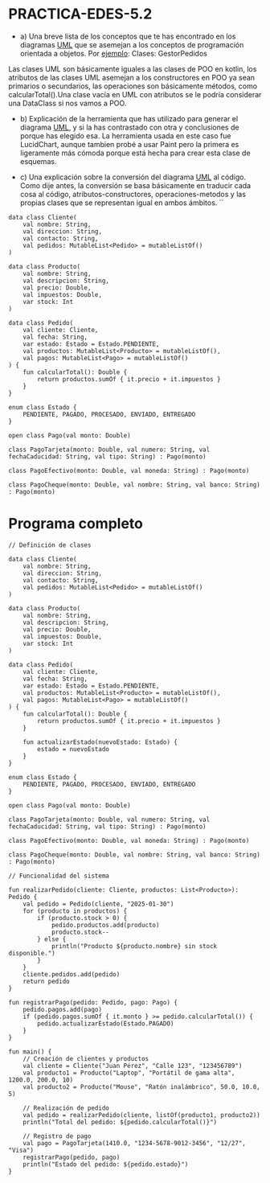 # PRACTICA-EDES-5.2

- a) Una breve lista de los conceptos que te has encontrado en los diagramas [UML](https://educacionadistancia.juntadeandalucia.es/centros/cadiz/mod/resource/view.php?id=639928 "UML") que se asemejan a los conceptos de programación orientada a objetos. Por [ejemplo](https://educacionadistancia.juntadeandalucia.es/centros/cadiz/mod/resource/view.php?id=655395 "Ejemplo"): Clases: GestorPedidos

Las clases UML son básicamente iguales a las clases de POO en kotlin, los atributos de las clases UML asemejan a los constructores en POO ya sean primarios o secundarios, las operaciones son básicamente métodos, como calcularTotal().Una clase vacía en UML con atributos se le podría considerar una DataClass si nos vamos a POO.

- b) Explicación de la herramienta que has utilizado para generar el diagrama [UML](https://educacionadistancia.juntadeandalucia.es/centros/cadiz/mod/resource/view.php?id=639928 "UML"), y si la has contrastado con otra y conclusiones de porque has elegido esa.
La herramienta usada en este caso fue LucidChart, aunque tambien probé a usar Paint pero la primera es ligeramente más cómoda porque está hecha para crear esta clase de esquemas.


- c) Una explicación sobre la conversión del diagrama [UML](https://educacionadistancia.juntadeandalucia.es/centros/cadiz/mod/resource/view.php?id=639928 "UML") al código.
Como dije antes, la conversión se basa básicamente en traducir cada cosa al código, atributos-constructores, operaciones-metodos y las propias clases que se representan igual en ambos ámbitos.
``

```
data class Cliente(
    val nombre: String,
    val direccion: String,
    val contacto: String,
    val pedidos: MutableList<Pedido> = mutableListOf()
)

data class Producto(
    val nombre: String,
    val descripcion: String,
    val precio: Double,
    val impuestos: Double,
    var stock: Int
)

data class Pedido(
    val cliente: Cliente,
    val fecha: String,
    var estado: Estado = Estado.PENDIENTE,
    val productos: MutableList<Producto> = mutableListOf(),
    val pagos: MutableList<Pago> = mutableListOf()
) {
    fun calcularTotal(): Double {
        return productos.sumOf { it.precio + it.impuestos }
    }
}

enum class Estado {
    PENDIENTE, PAGADO, PROCESADO, ENVIADO, ENTREGADO
}

open class Pago(val monto: Double)

class PagoTarjeta(monto: Double, val numero: String, val fechaCaducidad: String, val tipo: String) : Pago(monto)

class PagoEfectivo(monto: Double, val moneda: String) : Pago(monto)

class PagoCheque(monto: Double, val nombre: String, val banco: String) : Pago(monto)
```


# Programa completo
```
// Definición de clases

data class Cliente(
    val nombre: String,
    val direccion: String,
    val contacto: String,
    val pedidos: MutableList<Pedido> = mutableListOf()
)

data class Producto(
    val nombre: String,
    val descripcion: String,
    val precio: Double,
    val impuestos: Double,
    var stock: Int
)

data class Pedido(
    val cliente: Cliente,
    val fecha: String,
    var estado: Estado = Estado.PENDIENTE,
    val productos: MutableList<Producto> = mutableListOf(),
    val pagos: MutableList<Pago> = mutableListOf()
) {
    fun calcularTotal(): Double {
        return productos.sumOf { it.precio + it.impuestos }
    }
    
    fun actualizarEstado(nuevoEstado: Estado) {
        estado = nuevoEstado
    }
}

enum class Estado {
    PENDIENTE, PAGADO, PROCESADO, ENVIADO, ENTREGADO
}

open class Pago(val monto: Double)

class PagoTarjeta(monto: Double, val numero: String, val fechaCaducidad: String, val tipo: String) : Pago(monto)

class PagoEfectivo(monto: Double, val moneda: String) : Pago(monto)

class PagoCheque(monto: Double, val nombre: String, val banco: String) : Pago(monto)

// Funcionalidad del sistema

fun realizarPedido(cliente: Cliente, productos: List<Producto>): Pedido {
    val pedido = Pedido(cliente, "2025-01-30")
    for (producto in productos) {
        if (producto.stock > 0) {
            pedido.productos.add(producto)
            producto.stock--
        } else {
            println("Producto ${producto.nombre} sin stock disponible.")
        }
    }
    cliente.pedidos.add(pedido)
    return pedido
}

fun registrarPago(pedido: Pedido, pago: Pago) {
    pedido.pagos.add(pago)
    if (pedido.pagos.sumOf { it.monto } >= pedido.calcularTotal()) {
        pedido.actualizarEstado(Estado.PAGADO)
    }
}

fun main() {
    // Creación de clientes y productos
    val cliente = Cliente("Juan Pérez", "Calle 123", "123456789")
    val producto1 = Producto("Laptop", "Portátil de gama alta", 1200.0, 200.0, 10)
    val producto2 = Producto("Mouse", "Ratón inalámbrico", 50.0, 10.0, 5)
    
    // Realización de pedido
    val pedido = realizarPedido(cliente, listOf(producto1, producto2))
    println("Total del pedido: ${pedido.calcularTotal()}")
    
    // Registro de pago
    val pago = PagoTarjeta(1410.0, "1234-5678-9012-3456", "12/27", "Visa")
    registrarPago(pedido, pago)
    println("Estado del pedido: ${pedido.estado}")
}
```
